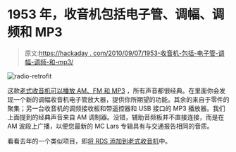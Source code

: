 # 1953 年，收音机包括电子管、调幅、调频和 MP3

> 原文:[https://hackaday . com/2010/09/07/1953-收音机-包括-电子管-调幅-调频-和-mp3/](https://hackaday.com/2010/09/07/1953-radio-includes-tubes-am-fm-and-mp3/)

![](../Images/75f3e2407b3909ec576ff2c3dd186a8c.png "radio-retrofit")

这款[老式收音机可以播放 AM、FM 和 MP3](http://www.elektronika.ba/781/biennophone-radio-from-1953-with-mp3/) ，所有声音都很经典。在里面你会发现一个新的调幅收音机电子管放大器，提供你所期望的功能。其余的来自于零件的聚集；另一台收音机的调频接收板和带遥控器和 USB 接口的 MP3 播放器。我们上面提到的经典声音来自 AM 调制器。没错，辅助音频板并不直接连接，而是在 AM 波段上广播，以便您最新的 MC Lars 专辑具有与交通报告相同的音质。

看看去年的一个类似项目，即[将 RDS 添加到老式收音机](http://hackaday.com/2009/07/24/adding-rds-decoding-to-a-vintage-radio/)中。